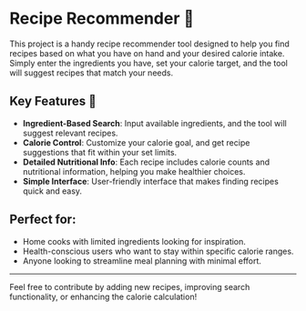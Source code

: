# Recipe Recommender 🍲

This project is a handy recipe recommender tool designed to help you find recipes based on what you have on hand and your desired calorie intake. Simply enter the ingredients you have, set your calorie target, and the tool will suggest recipes that match your needs.

## Key Features 🚀
- **Ingredient-Based Search**: Input available ingredients, and the tool will suggest relevant recipes.
- **Calorie Control**: Customize your calorie goal, and get recipe suggestions that fit within your set limits.
- **Detailed Nutritional Info**: Each recipe includes calorie counts and nutritional information, helping you make healthier choices.
- **Simple Interface**: User-friendly interface that makes finding recipes quick and easy.

## Perfect for:
- Home cooks with limited ingredients looking for inspiration.
- Health-conscious users who want to stay within specific calorie ranges.
- Anyone looking to streamline meal planning with minimal effort.

---

Feel free to contribute by adding new recipes, improving search functionality, or enhancing the calorie calculation!
